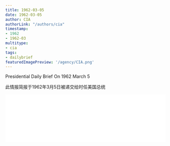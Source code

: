 ```yaml
---
title: 1962-03-05
date: 1962-03-05
author: CIA 
authorLink: "/authors/cia"
timestamp: 
- 1962
- 1962-03
multitype: 
- cia
tags: 
- dailybrief
featuredImagePreview: '/agency/CIA.png'
---
```



Presidential Daily Brief On 1962 March 5

此情报简报于1962年3月5日被递交给时任美国总统

<!--more-->





<div id="over" style="width:100%; overflow:hidden"> <iframe id="sFrame" name="sFrame" frameborder="no" border="0"  allowfullscreen marginwidth="0" scrolling="no" src = " /CIA/1962-03-05.html "  style = " position:absulute; width: 806px; top: 300;" > </iframe> </div>